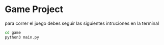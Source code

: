 # Game Project

para correr el juego debes seguir las siguientes intruciones en la terminal

```sh
cd game
python3 main.py
```